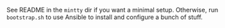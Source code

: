 See README in the `mintty` dir if you want a minimal setup. Otherwise, run `bootstrap.sh` to use Ansible to install and configure a bunch of stuff.
